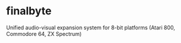 # finalbyte
Unified audio-visual expansion system for 8-bit platforms (Atari 800, Commodore 64, ZX Spectrum)
